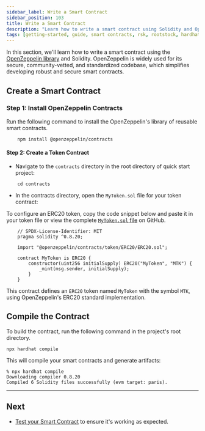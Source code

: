 ```yaml
---
sidebar_label: Write a Smart Contract
sidebar_position: 103
title: Write a Smart Contract
description: "Learn how to write a smart contract using Solidity and OpenZeppellin"
tags: [getting-started, guide, smart contracts, rsk, rootstock, hardhat, blockchain]
---
```


In this section, we'll learn how to write a smart contract using the [OpenZeppelin library](https://www.openzeppelin.com/contracts) and Solidity. OpenZeppelin is widely used for its secure, community-vetted, and standardized codebase, which simplifies developing robust and secure smart contracts.

## Create a Smart Contract

### Step 1: Install OpenZeppelin Contracts

Run the following command to install the OpenZeppelin's library of reusable smart contracts.

```shell
    npm install @openzeppelin/contracts
```

#### Step 2: Create a Token Contract

- Navigate to the `contracts` directory in the root directory of quick start project:

```shell
    cd contracts
```

- In the contracts directory, open the `MyToken.sol` file for your token contract:
    
To configure an ERC20 token, copy the code snippet below and paste it in your token file or view the complete [`MyToken.sol` file](https://raw.githubusercontent.com/rsksmart/rootstock-quick-start-guide/feat/complete/contracts/MyToken.sol) on GitHub.
        
```shell
    // SPDX-License-Identifier: MIT
    pragma solidity ^0.8.20;

    import "@openzeppelin/contracts/token/ERC20/ERC20.sol";

    contract MyToken is ERC20 {
        constructor(uint256 initialSupply) ERC20("MyToken", "MTK") {
            _mint(msg.sender, initialSupply);
        }
    }
```

This contract defines an `ERC20` token named `MyToken` with the symbol `MTK`, using OpenZeppelin's ERC20 standard implementation.

## Compile the Contract

To build the contract, run the following command in the project's root directory.

```shell
npx hardhat compile
```

This will compile your smart contracts and generate artifacts:

```shell
% npx hardhat compile
Downloading compiler 0.8.20
Compiled 6 Solidity files successfully (evm target: paris).
```

---

## Next

- [Test your Smart Contract](/guides/quickstart/hardhat/test-smart-contract/) to ensure it's working as expected.
